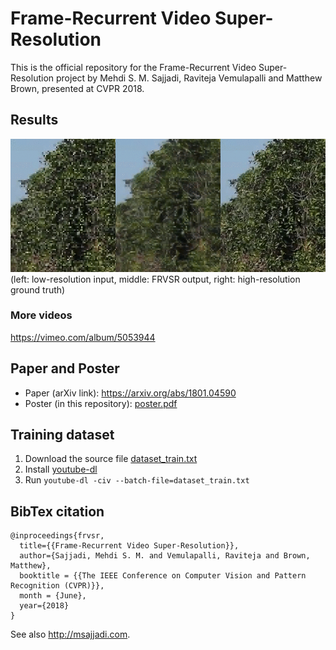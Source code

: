 # Frame-Recurrent Video Super-Resolution

This is the official repository for the Frame-Recurrent Video Super-Resolution project by Mehdi S. M. Sajjadi, Raviteja Vemulapalli and Matthew Brown, presented at CVPR 2018.


## Results
![demo](demo.gif)
(left: low-resolution input, middle: FRVSR output, right: high-resolution ground truth)

### More videos
<https://vimeo.com/album/5053944>

## Paper and Poster
- Paper (arXiv link): <https://arxiv.org/abs/1801.04590>
- Poster (in this repository): [poster.pdf](poster.pdf)

## Training dataset
1. Download the source file [dataset_train.txt](dataset_train.txt)
2. Install [youtube-dl](https://rg3.github.io/youtube-dl/)
3. Run `youtube-dl -civ --batch-file=dataset_train.txt`

## BibTex citation
```
@inproceedings{frvsr,
  title={{Frame-Recurrent Video Super-Resolution}},
  author={Sajjadi, Mehdi S. M. and Vemulapalli, Raviteja and Brown, Matthew},
  booktitle = {{The IEEE Conference on Computer Vision and Pattern Recognition (CVPR)}},
  month = {June},
  year={2018}
}
```

See also <http://msajjadi.com>.

